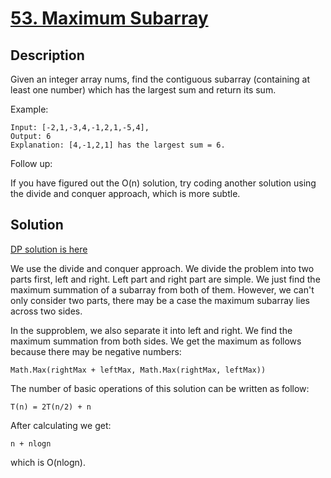 # [53. Maximum Subarray](https://leetcode.com/problems/maximum-subarray)

## Description

Given an integer array nums, find the contiguous subarray (containing at least one number) which has the largest sum and return its sum.

Example:

```
Input: [-2,1,-3,4,-1,2,1,-5,4],
Output: 6
Explanation: [4,-1,2,1] has the largest sum = 6.
```

Follow up:

If you have figured out the O(n) solution, try coding another solution using the divide and conquer approach, which is more subtle.

## Solution
[DP solution is here](https://github.com/mtmmy/Leetcode/tree/master/Python/0053_MaximumSubarray)

We use the divide and conquer approach. We divide the problem into two parts first, left and right. Left part and right part are simple. We just find the maximum summation of a subarray from both of them. However, we can't only consider two parts, there may be a case the maximum subarray lies across two sides.

In the supproblem, we also separate it into left and right. We find the maximum summation from both sides. We get the maximum as follows because there may be negative numbers:

```
Math.Max(rightMax + leftMax, Math.Max(rightMax, leftMax))
```
The number of basic operations of this solution can be written as follow:

```
T(n) = 2T(n/2) + n
```
After calculating we get:

```
n + nlogn
```
which is O(nlogn).